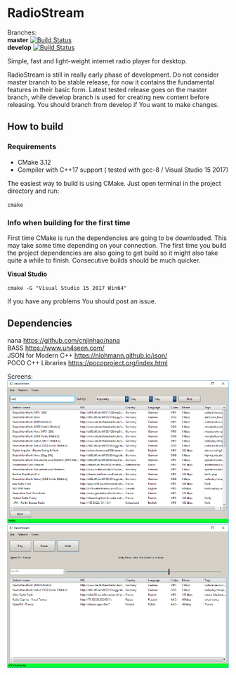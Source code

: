 
# RadioStream  
Branches:  
**master** [![Build Status](https://travis-ci.org/khrynczenko/RadioStream.svg?branch=master)](https://travis-ci.org/khrynczenko/RadioStream)  
**develop** [![Build Status](https://travis-ci.org/khrynczenko/RadioStream.svg?branch=develop)](https://travis-ci.org/khrynczenko/RadioStream)  

Simple, fast and light-weight internet radio player for desktop. 


RadioStream is still in really early phase of development.
Do not consider master branch to be stable release, for now it contains
the fundamental features in their basic form.
Latest tested release goes on the master branch, while develop branch 
is used for creating new content before releasing.
You should branch from develop if You want to make changes.

## How to build
### Requirements
- CMake 3.12
- Compiler with C++17 support ( tested with gcc-8 / Visual Studio 15 2017)

The easiest way to build is using CMake.
Just open terminal in the project directory and run:

`cmake`

### Info when building for the first time
First time CMake is run the dependencies are going to be downloaded. 
This may take some time depending on your connection. The first time you build 
the project dependencies are also going to get build so it might also take quite 
a while to finish. Consecutive builds should be much quicker.


**Visual Studio**

`cmake -G "Visual Studio 15 2017 Win64"`

If you have any problems You should post an issue.

## Dependencies
nana https://github.com/cnjinhao/nana  
BASS https://www.un4seen.com/  
JSON for Modern C++ https://nlohmann.github.io/json/  
POCO C++ Libraries https://pocoproject.org/index.html

Screens:  
![search_page](/static/search_page.png?raw=true)
![play_page](/static/play_page.png?raw=true)